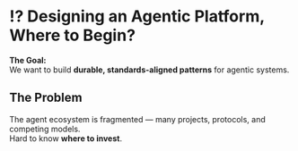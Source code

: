 # ⁉️ Designing an Agentic Platform, Where to Begin?

**The Goal:**  
We want to build **durable, standards-aligned patterns** for agentic systems.

## The Problem
The agent ecosystem is fragmented — many projects, protocols, and competing models.  
Hard to know **where to invest**.
